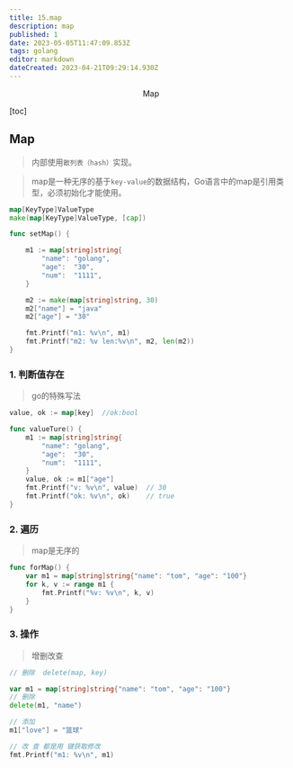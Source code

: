 ```yaml
---
title: 15.map
description: map
published: 1
date: 2023-05-05T11:47:09.853Z
tags: golang
editor: markdown
dateCreated: 2023-04-21T09:29:14.930Z
---
```


<center>Map</center>



[toc]







## Map

> 内部使用`散列表（hash）`实现。

> map是一种无序的基于`key-value`的数据结构，Go语言中的map是引用类型，必须初始化才能使用。

```go
map[KeyType]ValueType
make(map[KeyType]ValueType, [cap])
```

```go
func setMap() {

	m1 := map[string]string{
		"name": "golang",
		"age":  "30",
		"num":  "1111",
	}

	m2 := make(map[string]string, 30)
	m2["name"] = "java"
	m2["age"] = "30"

	fmt.Printf("m1: %v\n", m1)
	fmt.Printf("m2: %v len:%v\n", m2, len(m2))
}
```



### 1. 判断值存在

> go的特殊写法 

```go
value, ok := map[key]  //ok:bool

func valueTure() {
	m1 := map[string]string{
		"name": "golang",
		"age":  "30",
		"num":  "1111",
	}
	value, ok := m1["age"]
	fmt.Printf("v: %v\n", value)  // 30
	fmt.Printf("ok: %v\n", ok)    // true
}
```



### 2. 遍历

> map是无序的

```go
func forMap() {
	var m1 = map[string]string{"name": "tom", "age": "100"}
	for k, v := range m1 {
		fmt.Printf("%v: %v\n", k, v)
	}
}
```



### 3. 操作

> 增删改查

```go
// 删除  delete(map, key)

var m1 = map[string]string{"name": "tom", "age": "100"}
// 删除
delete(m1, "name")

// 添加
m1["love"] = "篮球"

// 改 查 都是用 键获取修改
fmt.Printf("m1: %v\n", m1)
```



















